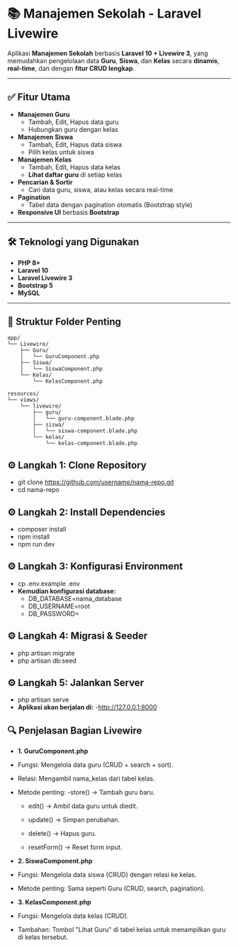 # 📚 Manajemen Sekolah - Laravel Livewire

Aplikasi **Manajemen Sekolah** berbasis **Laravel 10 + Livewire 3**, yang memudahkan pengelolaan data **Guru**, **Siswa**, dan **Kelas** secara **dinamis**, **real-time**, dan dengan **fitur CRUD lengkap**.

---

## ✅ Fitur Utama
- **Manajemen Guru**
  - Tambah, Edit, Hapus data guru
  - Hubungkan guru dengan kelas
- **Manajemen Siswa**
  - Tambah, Edit, Hapus data siswa
  - Pilih kelas untuk siswa
- **Manajemen Kelas**
  - Tambah, Edit, Hapus data kelas
  - **Lihat daftar guru** di setiap kelas
- **Pencarian & Sortir**
  - Cari data guru, siswa, atau kelas secara real-time
- **Pagination**
  - Tabel data dengan pagination otomatis (Bootstrap style)
- **Responsive UI** berbasis **Bootstrap**

---

## 🛠️ Teknologi yang Digunakan
- **PHP 8+**
- **Laravel 10**
- **Laravel Livewire 3**
- **Bootstrap 5**
- **MySQL**

---

## 📂 Struktur Folder Penting
```plaintext
app/
└── Livewire/
    ├── Guru/
    │   └── GuruComponent.php
    ├── Siswa/
    │   └── SiswaComponent.php
    └── Kelas/
        └── KelasComponent.php

resources/
└── views/
    └── livewire/
        ├── guru/
        │   └── guru-component.blade.php
        ├── siswa/
        │   └── siswa-component.blade.php
        └── kelas/
            └── kelas-component.blade.php
```

## ⚙️ Langkah 1: Clone Repository
- git clone https://github.com/username/nama-repo.git
- cd nama-repo


## ⚙️ Langkah 2: Install Dependencies
- composer install
- npm install
- npm run dev

## ⚙️ Langkah 3: Konfigurasi Environment
- cp .env.example .env
- **Kemudian konfigurasi database:**
    - DB_DATABASE=nama_database
    - DB_USERNAME=root
    - DB_PASSWORD=

## ⚙️ Langkah 4: Migrasi & Seeder
- php artisan migrate
- php artisan db:seed

## ⚙️ Langkah 5: Jalankan Server
- php artisan serve
- **Aplikasi akan berjalan di:**
    -http://127.0.0.1:8000

## 🔍 Penjelasan Bagian Livewire
- **1. GuruComponent.php**
- Fungsi: Mengelola data guru (CRUD + search + sort).

- Relasi: Mengambil nama_kelas dari tabel kelas.

- Metode penting:
    -store() → Tambah guru baru.

    - edit() → Ambil data guru untuk diedit.

    - update() → Simpan perubahan.

    - delete() → Hapus guru.

    - resetForm() → Reset form input.

- **2. SiswaComponent.php**
- Fungsi: Mengelola data siswa (CRUD) dengan relasi ke kelas.

- Metode penting: Sama seperti Guru (CRUD, search, pagination).

 - **3. KelasComponent.php**
 - Fungsi: Mengelola data kelas (CRUD).

 - Tambahan: Tombol "Lihat Guru" di tabel kelas untuk menampilkan guru di kelas tersebut.

    





